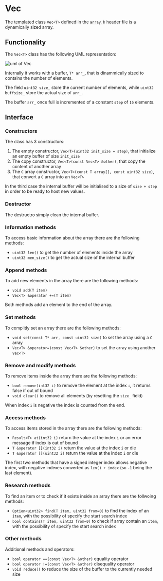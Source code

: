 # Vec<T>

The templated class `Vec<T>` defined in the [`array.h`](../include/array.h) header file is a dynamically sized
array.

## Functionality

The `Vec<T>` class has the following UML representation:

![uml of Vec<T>](//www.plantuml.com/plantuml/png/bP7TIWCn48Nl-nJZJOdj5lm1hxgbuWC8ahjIIhgPnK1-ocHIgEAxsuIIhbX5htRF-SxaCCaoiY9EpewUh8eH7edKOIuNy3w26KYOW2BQvFzqVmVHl64LszJt9sDQvyIGjBSFrrzW5tpaAc5yYKfGsLYj6oX6BIxXVJ0QbDP2dcL4_jFiDWGBX2xiKPWZCCLzth49NjdvCRk0tdWj9A15XvxhM3wEbV7np9foU4_1GGit9Vc2CLdEcoaUD4WOXnsIua2mMlyCKWMbigAs_NPnWL-HBaIlVejMhxR-Bprjo_QPbjqjUb65GxV9DotExqAeKpSqEekAifv1PCMcEzbXTn1o0eInWUCtKjSCNkvZj4IlaxEV)

Internally it works with a buffer, `T* arr_`, that is dinammically sized to contains the
number of elements.

The field `uint32 size_` store the current number of elements, while `uint32 buffsize_` store the actual size of `arr_`.

The buffer `arr_` once full is incremented of a constant `step` of `16` elements.

## Interface

### Constructors

The class has 3 constructors:

1. The empty constructor, `Vec<T>(uint32 init_size = step)`, that initialize an empty buffer of size `init_size`
2. The copy constructor, `Vec<T>(const Vec<T> &other)`, that copy the content of another array
3. The `C` array constructor, `Vec<T>(const T array[], const uint32 size)`, that convert a `C` array into an `Vec<T>`

In the third case the internal buffer will be initialised to a size of `size + step` in order to be
ready to host new values.

### Destructor

The destructro simply clean the internal buffer.

### Information methods

To access basic information about the array there are the following methods:

- `uint32 len()` to get the number of elements inside the array
- `uint32 mem_size()` to get the actual size of the internal buffer

### Append methods

To add new elements in the array there are the following methods:

- `void add(T item)`
- `Vec<T> &operator +=(T item)`

Both methods add an element to the end of the array.

### Set methods

To complitly set an array there are the following methods:

- `void set(const T* arr, const uint32 size)` to set the array using a `C` array
- `Vec<T> &operator=(const Vec<T> &other)` to set the array using another `Vec<T>`

### Remove and modify methods

To remove items inside the array there are the following methods:

- `bool remove(int32 i)` to remove the element at the index `i`, it returns false if out of bound
- `void clear()` to remove all elements (by resetting the `size_` field)

When index `i` is negative the index is counted from the end.

### Access methods

To access items stored in the array there are the following methods:

- `Result<T> at(int32 i)` return the value at the index `i` or an error message if index is out of bound
- `T &operator [](int32 i)` return the value at the index `i` or die
- `T &operator [](uint32 i)` return the value at the index `i` or die

The first two methods that have a signed integer index allows negative index, with negative indexes converted
as `len() + index` (so `-1` being the last element).

### Research methods

To find an item or to check if it exists inside an array there are the follwoing methods:

- `Option<uint32> find(T item, uint32 from=0)` to find the index of an `item`, with the possibility of specify the start search index
- `bool contains(T item, uint32 from=0)` to check if array contain an `item`, with the possibility of specify the start search index

### Other methods

Additional methods and operators:

- `bool operator ==(const Vec<T> &other)` equality operator
- `bool operator !=(const Vec<T> &other)` disequality operator
- `void reduce()` to reduce the size of the buffer to the currently needed size
